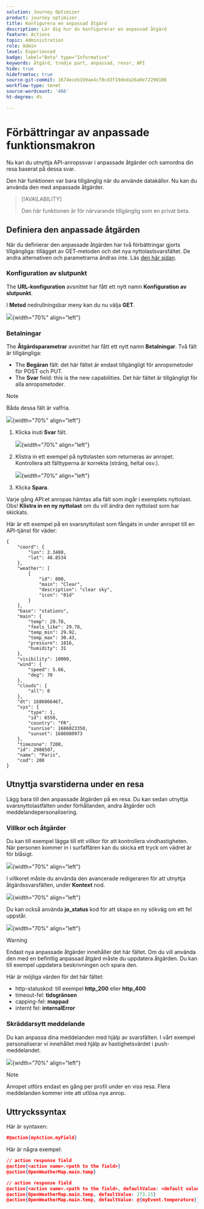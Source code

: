 ```yaml
---
solution: Journey Optimizer
product: journey optimizer
title: Konfigurera en anpassad åtgärd
description: Lär dig hur du konfigurerar en anpassad åtgärd
feature: Actions
topic: Administration
role: Admin
level: Experienced
badge: label="Beta" type="Informative"
keywords: åtgärd, tredje part, anpassad, resor, API
hide: true
hidefromtoc: true
source-git-commit: 1674eceb1b9ae4cf8cd3f19deda26a9e72290106
workflow-type: tm+mt
source-wordcount: '466'
ht-degree: 4%

---
```


# Förbättringar av anpassade funktionsmakron

Nu kan du utnyttja API-anropssvar i anpassade åtgärder och samordna din resa baserat på dessa svar.

Den här funktionen var bara tillgänglig när du använde datakällor. Nu kan du använda den med anpassade åtgärder.

>[!AVAILABILITY]
>
>Den här funktionen är för närvarande tillgänglig som en privat beta.

## Definiera den anpassade åtgärden

När du definierar den anpassade åtgärden har två förbättringar gjorts tillgängliga: tillägget av GET-metoden och det nya nyttolastsvarsfältet. De andra alternativen och parametrarna ändras inte. Läs [den här sidan](../action/about-custom-action-configuration.md).

### Konfiguration av slutpunkt

The **URL-konfiguration** avsnittet har fått ett nytt namn **Konfiguration av slutpunkt**.

I **Metod** nedrullningsbar meny kan du nu välja **GET**.

![](assets/action-response1.png){width="70%" align="left"}

### Betalningar

The **Åtgärdsparametrar** avsnittet har fått ett nytt namn **Betalningar**. Två fält är tillgängliga:

* The **Begäran** fält: det här fältet är endast tillgängligt för anropsmetoder för POST och PUT.
* The **Svar** field: this is the new capabilities. Det här fältet är tillgängligt för alla anropsmetoder.

>[!NOTE]
> 
>Båda dessa fält är valfria.

![](assets/action-response2.png){width="70%" align="left"}

1. Klicka inuti **Svar** fält.

   ![](assets/action-response3.png){width="70%" align="left"}

1. Klistra in ett exempel på nyttolasten som returneras av anropet. Kontrollera att fälttyperna är korrekta (sträng, heltal osv.).

   ![](assets/action-response4.png){width="70%" align="left"}

1. Klicka **Spara**.

Varje gång API:et anropas hämtas alla fält som ingår i exemplets nyttolast. Obs! **Klistra in en ny nyttolast** om du vill ändra den nyttolast som har skickats.

Här är ett exempel på en svarsnyttolast som fångats in under anropet till en API-tjänst för väder:

```
{
    "coord": {
        "lon": 2.3488,
        "lat": 48.8534
    },
    "weather": [
        {
            "id": 800,
            "main": "Clear",
            "description": "clear sky",
            "icon": "01d"
        }
    ],
    "base": "stations",
    "main": {
        "temp": 29.78,
        "feels_like": 29.78,
        "temp_min": 29.92,
        "temp_max": 30.43,
        "pressure": 1016,
        "humidity": 31
    },
    "visibility": 10000,
    "wind": {
        "speed": 5.66,
        "deg": 70
    },
    "clouds": {
        "all": 0
    },
    "dt": 1686066467,
    "sys": {
        "type": 1,
        "id": 6550,
        "country": "FR",
        "sunrise": 1686023350,
        "sunset": 1686080973
    },
    "timezone": 7200,
    "id": 2988507,
    "name": "Paris",
    "cod": 200
}
```

## Utnyttja svarstiderna under en resa

Lägg bara till den anpassade åtgärden på en resa. Du kan sedan utnyttja svarsnyttolastfälten under förhållanden, andra åtgärder och meddelandepersonalisering.

### Villkor och åtgärder

Du kan till exempel lägga till ett villkor för att kontrollera vindhastigheten. När personen kommer in i surfaffären kan du skicka ett tryck om vädret är för blåsigt.

![](assets/action-response5.png){width="70%" align="left"}

I villkoret måste du använda den avancerade redigeraren för att utnyttja åtgärdssvarsfälten, under **Kontext** nod.

![](assets/action-response6.png){width="70%" align="left"}

Du kan också använda **jo_status** kod för att skapa en ny sökväg om ett fel uppstår.

![](assets/action-response7.png){width="70%" align="left"}

>[!WARNING]
>
>Endast nya anpassade åtgärder innehåller det här fältet. Om du vill använda den med en befintlig anpassad åtgärd måste du uppdatera åtgärden. Du kan till exempel uppdatera beskrivningen och spara den.

Här är möjliga värden för det här fältet:

* http-statuskod: till exempel **http_200** eller **http_400**
* timeout-fel: **tidsgränsen**
* capping-fel: **mappad**
* internt fel: **internalError**

### Skräddarsytt meddelande

Du kan anpassa dina meddelanden med hjälp av svarsfälten. I vårt exempel personaliserar vi innehållet med hjälp av hastighetsvärdet i push-meddelandet.

![](assets/action-response8.png){width="70%" align="left"}

>[!NOTE]
>
>Anropet utförs endast en gång per profil under en viss resa. Flera meddelanden kommer inte att utlösa nya anrop.

## Uttryckssyntax

Här är syntaxen:

```json
#@action{myAction.myField} 
```

Här är några exempel:

```json
// action response field
@action{<action name>.<path to the field>}
@action{OpenWeatherMap.main.temp}
```

```json
// action response field
@action{<action name>.<path to the field>, defaultValue: <default value expression>}
@action{OpenWeatherMap.main.temp, defaultValue: 273.15}
@action{OpenWeatherMap.main.temp, defaultValue: @{myEvent.temperature}} 
```


